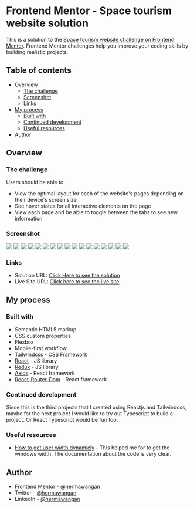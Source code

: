 # Frontend Mentor - Space tourism website solution

This is a solution to the [Space tourism website challenge on Frontend Mentor](https://www.frontendmentor.io/challenges/space-tourism-multipage-website-gRWj1URZ3). Frontend Mentor challenges help you improve your coding skills by building realistic projects.

## Table of contents

- [Overview](#overview)
  - [The challenge](#the-challenge)
  - [Screenshot](#screenshot)
  - [Links](#links)
- [My process](#my-process)
  - [Built with](#built-with)
  - [Continued development](#continued-development)
  - [Useful resources](#useful-resources)
- [Author](#author)

## Overview

### The challenge

Users should be able to:

- View the optimal layout for each of the website's pages depending on their device's screen size
- See hover states for all interactive elements on the page
- View each page and be able to toggle between the tabs to see new information

### Screenshot

![](./public/assets//Desktop-Home.png)
![](./public/assets/Deskop-Destinaiton.png)
![](./public/assets//Desktop-Crew.png)
![](./public/assets/Desktop-Technology.png)
![](./public/assets/Tablet-Home-1.png)
![](./public/assets/Tablet-Home-2.png)
![](./public/assets/Tablet-Destination-1.png)
![](./public/assets/Tablet-Destination-2.png)
![](./public/assets/Tablet-Crew-1.png)
![](./public/assets/Tablet-Crew-2.png)
![](./public/assets/Tablet-Technology-1.png)
![](./public/assets/Tablet-Destination-2.png)
![](./public/assets/Mobile-Home.png)
![](./public/assets/Mobile-Home-Active.png)
![](./public/assets/Mobile-Desination.png)
![](./public/assets/Mobile-Crew.png)
![](./public/assets/Mobile-Technology.png)

### Links

- Solution URL: [Click Here to see the solution](https://www.frontendmentor.io/solutions/a-responsive-space-tourism-website-using-reactjs-and-tailwindcss-rkNuaJBEc)
- Live Site URL: [Click here to see the live site](https://spacetourismwebs.netlify.app/)

## My process

### Built with

- Semantic HTML5 markup
- CSS custom properties
- Flexbox
- Mobile-first workflow
- [Tailwindcss](https://tailwindcss.com/) - CSS Framework
- [React](https://reactjs.org/) - JS library
- [Redux](https://redux.js.org/) - JS library
- [Axios](https://axios-http.com/) - React framework
- [React-Router-Dom](https://github.com/remix-run/react-router) - React framework

### Continued development

Since this is the third projects that I created using Reactjs and Tailwindcss, maybe for the next project I would like to try out Typescript to build a project. Or React Typescript would be fun too.

### Useful resources

- [How to get user width dynamicly](https://www.jsdiaries.com/how-to-get-the-width-of-the-window-in-react-js/) - This helped me for to get the windows width. The documentation about the code is very clear.

## Author

- Frontend Mentor - [@hermawangan](https://www.frontendmentor.io/profile/hermawangan)
- Twitter - [@hermawangan](https://twitter.com/hermawangan39)
- LinkedIn - [@hermawangan](https://www.linkedin.com/in/hermawan-gan/)
